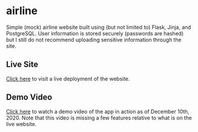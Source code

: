 # airline
Simple (mock) airline website built using (but not limited to) Flask, Jinja, and PostgreSQL. User information is stored securely (passwords are hashed) but I still do not recommend uploading sensitive information through the site.

## Live Site
[Click here](https://juno-aviation.herokuapp.com) to visit a live deployment of the website.

## Demo Video
[Click here](https://streamable.com/0o14pz) to watch a demo video of the app in action as of December 10th, 2020. Note that this video is missing a few features relative to what is on the live website.
